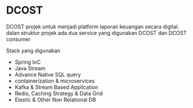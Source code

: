<h1>DCOST</h1>
<p>
  DCOST projek untuk menjadi platform laporan keuangan secara digital. dalan struktur projek ada dua service yang digunakan DCOST dan DCOST consumer
</p>

<div> Stack yang digunakan </div>

<ul>
<li>Spring IoC</li>
<li> Java Stream </li>
<li> Advance Native SQL query </li>
<li> containerization & microservices </li>
<li> Kafka & Stream Based Application </li>
<li> Redis, Caching Strategy & Data Grid </li>
<li> Elastic & Other Non Relational DB </li>
</ul>


